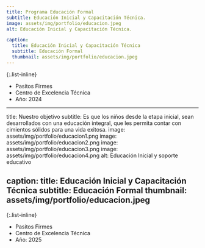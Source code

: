 ```yaml
---
title: Programa Educación Formal
subtitle: Educación Inicial y Capacitación Técnica.
image: assets/img/portfolio/educacion.jpeg
alt: Educación Inicial y Capacitación Técnica.

caption:
  title: Educación Inicial y Capacitación Técnica
  subtitle: Educación Formal
  thumbnail: assets/img/portfolio/educacion.jpeg
---
```


{:.list-inline}
- Pasitos Firmes
- Centro de Excelencia Técnica
- Año: 2024
---
title: Nuestro objetivo
subtitle: Es que los niños desde la etapa inicial, sean desarrollados con una educación integral, que les permita contar con cimientos sólidos para una vida exitosa.
image: assets/img/portfolio/educacion1.png
image: assets/img/portfolio/educacion2.png
image: assets/img/portfolio/educacion3.png
image: assets/img/portfolio/educacion4.png
alt: Educación Inicial y soporte educativo

caption:
  title: Educación Inicial y Capacitación Técnica
  subtitle: Educación Formal
  thumbnail: assets/img/portfolio/educacion.jpeg
---

{:.list-inline}
- Pasitos Firmes
- Centro de Excelencia Técnica
- Año: 2025
